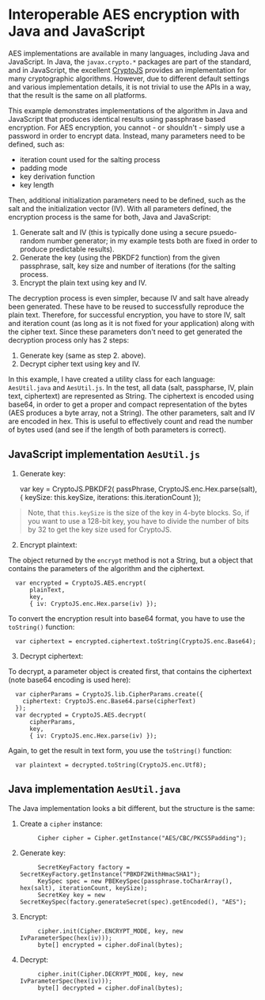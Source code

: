 Interoperable AES encryption with Java and JavaScript
=====================================================

AES implementations are available in many languages, including Java and JavaScript. In Java, the `javax.crypto.*` 
packages are part of the standard, and in JavaScript, the excellent [CryptoJS][1] provides an implementation for many 
cryptographic algorithms. However, due to different default settings and various implementation details, it is not 
trivial to use the APIs in a way, that the result is the same on all platforms.

This example demonstrates implementations of the algorithm in Java and JavaScript that produces identical results using
passphrase based encryption. For AES encryption, you cannot - or shouldn't - simply use a password in order to encrypt
data. Instead, many parameters need to be defined, such as:

* iteration count used for the salting process
* padding mode
* key derivation function
* key length

Then, additional initialization parameters need to be defined, such as the salt and the initialization vector (IV). With
all parameters defined, the encryption process is the same for both, Java and JavaScript:

1. Generate salt and IV (this is typically done using a secure psuedo-random number generator; in my example tests both
are fixed in order to produce predictable results).
2. Generate the key (using the PBKDF2 function) from the given passphrase, salt, key size and number of iterations (for
the salting process.
3. Encrypt the plain text using key and IV.

The decryption process is even simpler, because IV and salt have already been generated. These have to be reused to 
successfully reproduce the plain text. Therefore, for successful encryption, you have to store IV, salt and
iteration count (as long as it is not fixed for your application) along with the cipher text. Since these parameters 
don't need to get generated the decryption process only has 2 steps:

1.  Generate key (same as step 2. above).
2.  Decrypt cipher text using key and IV.

In this example, I have created a utility class for each language: `AesUtil.java` and `AesUtil.js`. In the test, all
data (salt, passpharse, IV, plain text, ciphertext) are represented as String. The ciphertext is encoded using base64,
in order to get a proper and compact representation of the bytes (AES produces a byte array, not a String). The other
parameters, salt and IV are encoded in hex. This is useful to effectively count and read the number of bytes used
(and see if the length of both parameters is correct).

## JavaScript implementation `AesUtil.js`

1. Generate key:


      var key = CryptoJS.PBKDF2(
          passPhrase, 
          CryptoJS.enc.Hex.parse(salt),
          { keySize: this.keySize, iterations: this.iterationCount });


> Note, that `this.keySize` is the size of the key in 4-byte blocks. So, if you want to use a 128-bit key, you have to 
divide the number of bits by 32 to get the key size used for CryptoJS.

2. Encrypt plaintext:

The object returned by the `encrypt` method is not a String, but a object that contains the parameters of the algorithm 
and the ciphertext.

      var encrypted = CryptoJS.AES.encrypt(
          plainText,
          key,
          { iv: CryptoJS.enc.Hex.parse(iv) });

To convert the encryption result into base64 format, you have to use the `toString()` function:

      var ciphertext = encrypted.ciphertext.toString(CryptoJS.enc.Base64);

3. Decrypt ciphertext:

To decrypt, a parameter object is created first, that contains the ciphertext (note base64 encoding is used here):

      var cipherParams = CryptoJS.lib.CipherParams.create({
        ciphertext: CryptoJS.enc.Base64.parse(cipherText)
      });
      var decrypted = CryptoJS.AES.decrypt(
          cipherParams,
          key,
          { iv: CryptoJS.enc.Hex.parse(iv) });

Again, to get the result in text form, you use the `toString()` function:

      var plaintext = decrypted.toString(CryptoJS.enc.Utf8);

## Java implementation `AesUtil.java`

The Java implementation looks a bit different, but the structure is the same:

1. Create a `cipher` instance:

            Cipher cipher = Cipher.getInstance("AES/CBC/PKCS5Padding");

2. Generate key:

            SecretKeyFactory factory = SecretKeyFactory.getInstance("PBKDF2WithHmacSHA1");
            KeySpec spec = new PBEKeySpec(passphrase.toCharArray(), hex(salt), iterationCount, keySize);
            SecretKey key = new SecretKeySpec(factory.generateSecret(spec).getEncoded(), "AES");

3. Encrypt:

            cipher.init(Cipher.ENCRYPT_MODE, key, new IvParameterSpec(hex(iv)));
            byte[] encrypted = cipher.doFinal(bytes);

4. Decrypt:

            cipher.init(Cipher.DECRYPT_MODE, key, new IvParameterSpec(hex(iv)));
            byte[] decrypted = cipher.doFinal(bytes);

 [1]: http://code.google.com/p/crypto-js
